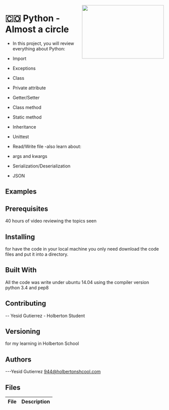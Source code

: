 <p>
<img width="260" height="170" src="https://davidjohncoleman.com/wp-djc/wp-content/uploads/2017/06/HBTN-Borderless-CMYK-Logo-Vertical-Color-Black@1200ppi-300x236.png" align="right" >
</p>





# :colombia: Python - Almost a circle                                           
- In this project, you will review everything about Python:                     
                                                                                
 - Import
 - Exceptions
 - Class
 - Private attribute
 - Getter/Setter
 - Class method
 - Static method
 - Inheritance
 - Unittest
 - Read/Write file
-also learn about:
 - args and kwargs
 - Serialization/Deserialization
 - JSON
## Examples                                                                     
## Prerequisites
40 hours of video reviewing the topics seen                                     
## Installing

for have the code in your local machine you only need download the code files and put it into a directory.
## Built With

All the code was write under ubuntu 14.04 using the compiler version            
python 3.4 and pep8                                                             

## Contributing

-- Yesid Gutierrez - Holberton Student                                          

## Versioning
for my learning in Holberton School

## Authors

---Yesid Gutierrez  944@holbertonshcool.com                                    
                                                                               
## Files

|             File               |             Description                  |
|--------------------------------| ---------------------------------------- |
